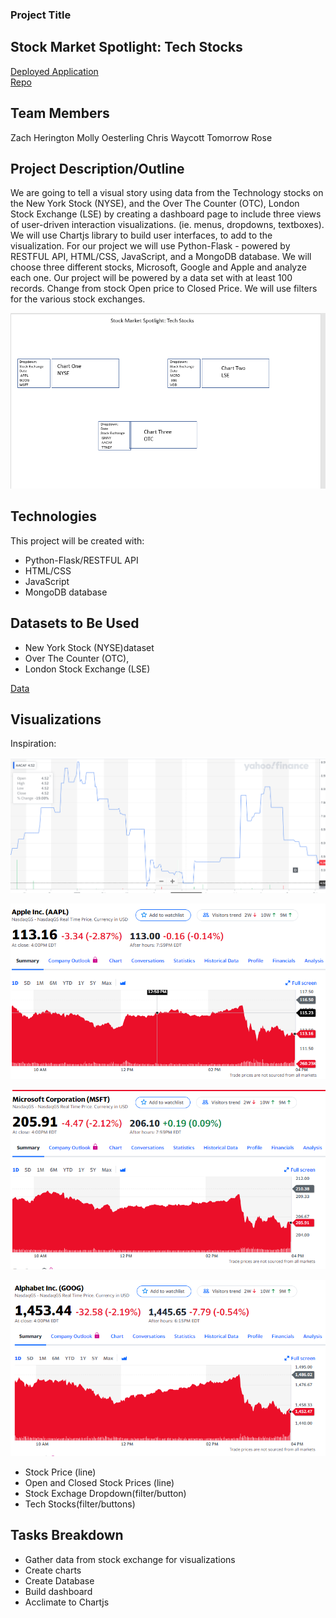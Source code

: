 ### Project Title
## Stock Market Spotlight: Tech Stocks
<a href="https://github.com/armywalrus/Stock-Market-Spotlight-Tech-Stocks.git">Deployed Application</a>
<br>
<a href="https://github.com/armywalrus/Stock-Market-Spotlight-Tech-Stocks.git">Repo</a>

## Team Members
Zach Herington
Molly Oesterling
Chris Waycott
Tomorrow Rose

## Project Description/Outline
We are going to tell a visual story using data from the Technology stocks on the New York Stock (NYSE), and the Over The Counter (OTC), London Stock Exchange (LSE) by creating a dashboard page to include three views of user-driven interaction visualizations. (ie. menus, dropdowns, textboxes). We will use Chartjs library to build user interfaces, to add to the visualization. For our project we will use Python-Flask - powered by RESTFUL API, HTML/CSS, JavaScript, and a MongoDB database. We will choose three different stocks, Microsoft, Google and Apple and analyze each one. Our project will be powered by a data set with at least 100 records. Change from stock Open price to Closed Price. We will use filters for the various stock exchanges. 

![Chart](Images/Chart.png)


## Technologies
This project will be created with:

* Python-Flask/RESTFUL API
* HTML/CSS
* JavaScript
* MongoDB database

## Datasets to Be Used
* New York Stock (NYSE)dataset
* Over The Counter (OTC),
* London Stock Exchange (LSE)

<a href="https://github.com/armywalrus/Stock-Market-Spotlight-Tech-Stocks/blob/main/All%20Stocks.csv">Data</a>

## Visualizations

Inspiration:

![AACAF](Images/AACAF.png)

![AAPL](Images/AAPL.PNG)

![MSFT](Images/MSFT.PNG)

![GOOG](Images/GOOG.PNG)

* Stock Price (line)
* Open and Closed Stock Prices (line)
* Stock Exchage Dropdown(filter/button)
* Tech Stocks(filter/buttons)

## Tasks Breakdown
* Gather data from stock exchange for visualizations
* Create charts
* Create Database
* Build dashboard
* Acclimate to Chartjs
